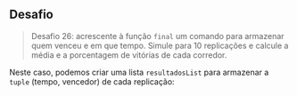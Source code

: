 ## Desafio
> Desafio 26: acrescente à função `final` um comando para armazenar quem venceu e em que tempo. Simule para 10 replicações e calcule a média e a porcentagem de vitórias de cada corredor. 

Neste caso, podemos criar uma lista `resultadosList` para armazenar a `tuple` (tempo, vencedor) de cada replicação:

